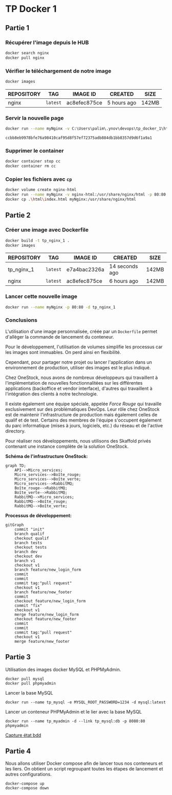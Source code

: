 # TP Docker 1

## Partie 1

### Récupérer l'image depuis le HUB

```bash
docker search nginx
docker pull nginx
```

### Vérifier le téléchargement de notre image

```bash
docker images
```

|REPOSITORY|TAG     |IMAGE ID    |CREATED    |SIZE |
|----------|--------|------------|-----------|-----|
|nginx     |`latest`|ac8efec875ce|5 hours ago|142MB|

### Servir la nouvelle page

```bash
docker run --name myNginx -v C:\Users\palim\.ynov\devops\tp_docker_1\html:/usr/share/nginx/html -p 80:80 -d nginx
```

`ccbb8eb9978bfe76a98410caf95d8f57ef72375adb884db1bb8357d9d6f1a9a1`

### Supprimer le container

```bash
docker container stop cc
docker container rm cc
```

### Copier les fichiers avec `cp`

```bash
docker volume create nginx-html
docker run --name myNginx -v nginx-html:/usr/share/nginx/html -p 80:80 -d nginx
docker cp .\html\index.html myNginx:/usr/share/nginx/html
```

## Partie 2

### Créer une image avec Dockerfile

```bash
docker build -t tp_nginx_1 .
docker images
```

|REPOSITORY|TAG     |IMAGE ID    |CREATED       |SIZE |
|----------|:------:|------------|--------------|-----|
|tp_nginx_1|`latest`|e7a4bac2326a|14 seconds ago|142MB|
|nginx     |`latest`|ac8efec875ce|6 hours ago   |142MB|

### Lancer cette nouvelle image

```bash
docker run --name myNginx -p 80:80 -d tp_nginx_1
```

### Conclusions

L'utilisation d'une image personnalisée, créée par un `Dockerfile` permet d'allèger la commande de lancement du conteneur.

Pour le développement, l'utilisation de volumes simplifie les processus car les images sont immuables. On perd ainsi en flexibilité.

Cependant, pour partager notre projet ou lancer l'application dans un environnement de production, utiliser des images est le plus indiqué.

Chez OneStock, nous avons de nombreux développeurs qui travaillent à l'implémentation de nouvelles fonctionnalitées sur les différentes applications (backoffice et vendor interface), d'autres qui travaillent à l'intégration des clients à notre technologie.

Il existe également une équipe spéciale, appelée *Force Rouge* qui travaille exclusivement sur des problématiques DevOps. Leur rôle chez OneStock est de maintenir l'infrastructure de production mais également celles de qualif et de test. Certains des membres de l'équipe s'occupent également du parc informatique (mises à jours, logiciels, etc.) du réseau et de l'active directory.

Pour réaliser nos développements, nous utilisons des Skaffold privés contenant une instance complète de la solution OneStock.

**Schéma de l'infrastructure OneStock:**

```mermaid
graph TD;
    API-->Micro_services;
    Micro_services-->Boîte_rouge;
    Micro_services-->Boîte_verte;
    Micro_services-->RabbitMQ;
    Boîte_rouge-->RabbitMQ;
    Boîte_verte-->RabbitMQ;
    RabbitMQ-->Micro_services;
    RabbitMQ-->Boîte_rouge;
    RabbitMQ-->Boîte_verte;
```

**Processus de développement:**

```mermaid
gitGraph
    commit "init"
    branch qualif
    checkout qualif
    branch tests
    checkout tests
    branch dev
    checkout dev
    branch v1
    checkout v1
    branch feature/new_login_form
    commit
    commit
    commit tag:"pull request"
    checkout v1
    branch feature/new_footer
    commit
    checkout feature/new_login_form
    commit "fix"
    checkout v1
    merge feature/new_login_form
    checkout feature/new_footer
    commit
    commit
    commit tag:"pull request"
    checkout v1
    merge feature/new_footer
```

## Partie 3

Utilisation des images docker MySQL et PHPMyAdmin.

`docker pull mysql`  
`docker pull phpmyadmin`

Lancer la base MySQL

`docker run --name tp_mysql -e MYSQL_ROOT_PASSWORD=1234 -d mysql:latest`

Lancer un conteneur PHPMyAdmin et le lier avec la base MySQL

`docker run --name tp_myadmin -d --link tp_mysql:db -p 8080:80 phpmyadmin`

[Capture état bdd](images/status_mysql_tp_1.PNG)

## Partie 4

Nous allons utiliser Docker compose afin de lancer tous nos conteneurs et les liers. On obtient un script regroupant toutes les étapes de lancement et autres configurations.

`docker-compose up`  
`docker-compose down`
